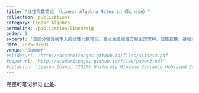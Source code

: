 ```yaml
---
title: "线性代数笔记 （Linear Algebra Notes in Chinese）"
collection: publications
category: Linear Algebra
permalink: /publication/linearalg
order: 1
excerpt: '该部分包含我本人的线性代数笔记，重点涵盖线性方程组的求解，线性变换，基地变换等。其他部分仍在完善，但仍可用于MATH 223, 133, 236, 251等课程的参考材料。'
date: 2025-07-01
venue: 'Summer'
#slidesurl: 'http://academicpages.github.io/files/slides3.pdf'
#paperurl: 'http://academicpages.github.io/files/paper3.pdf'
#citation: 'Jiajun Zhang, (2025) Uniformly Minimum Variance Unbiased Estimator (UMVUE)'
---
```


完整的笔记参见 [此处](/files/线性代数.pdf).



